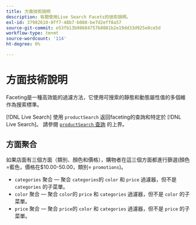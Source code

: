 ```yaml
---
title: 方面技術說明
description: 有關使用Live Search Facets的技術說明。
exl-id: 37982610-0ff7-48b7-b088-be7d2eff8a57
source-git-commit: e53fb13b98684757b8081b2e19dd33d925e8ce5d
workflow-type: tm+mt
source-wordcount: '114'
ht-degree: 0%

---
```


# 方面技術說明

Faceting是一種高效能的過濾方法，它使用可搜索的靜態和動態屬性值的多個維作為搜索標準。

[!DNL Live Search] 使用 `productSearch` 返回faceting的查詢和特定於 [!DNL Live Search]。 請參閱 [`productSearch` 查詢](https://devdocs.magento.com/live-search/product-search.html) 的上界。

## 方面聚合

如果店面有三個方面（類別、顏色和價格），購物者在這三個方面都進行篩選(顏色=藍色，價格在$10.00-50.00，類別= `promotions`)。

* `categories` 聚合 — 聚合 `categories`的 `color` 和 `price` 過濾器，但不是 `categories` 的子菜單。
* `color` 聚合 — 聚合 `color`的 `price` 和 `categories` 過濾器，但不是 `color` 的子菜單。
* `price` 聚合 — 聚合 `price`的 `color` 和 `categories` 過濾器，但不是 `price` 的子菜單。
